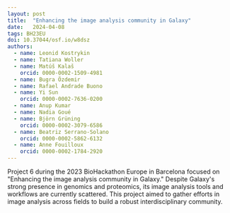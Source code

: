 ```yaml
---
layout: post
title:  "Enhancing the image analysis community in Galaxy"
date:   2024-04-08
tags: BH23EU
doi: 10.37044/osf.io/w8dsz
authors:
  - name: Leonid Kostrykin
  - name: Tatiana Woller
  - name: Matúš Kalaš
    orcid: 0000-0002-1509-4981
  - name: Bugra Özdemir
  - name: Rafael Andrade Buono
  - name: Yi Sun
    orcid: 0000-0002-7636-0200
  - name: Anup Kumar
  - name: Nadia Goué
  - name: Björn Grüning
    orcid: 0000-0002-3079-6586
  - name: Beatriz Serrano-Solano
    orcid: 0000-0002-5862-6132
  - name: Anne Fouilloux
    orcid: 0000-0002-1784-2920
---
```


Project 6 during the 2023 BioHackathon Europe in Barcelona focused on "Enhancing the image analysis community in Galaxy." Despite Galaxy's strong presence in genomics and proteomics, its image analysis tools and workflows are currently scattered. This project aimed to gather efforts in image analysis across fields to build a robust interdisciplinary community.

